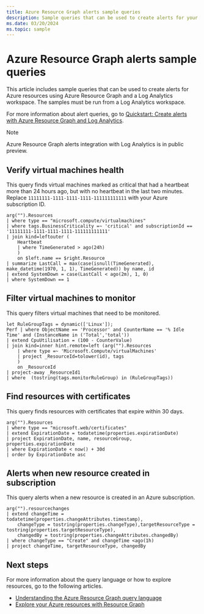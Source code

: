 ```yaml
---
title: Azure Resource Graph alerts sample queries
description: Sample queries that can be used to create alerts for your Azure resources using an Azure Resource Graph query and a Log Analytics workspace.
ms.date: 03/20/2024
ms.topic: sample
---
```


# Azure Resource Graph alerts sample queries

This article includes sample queries that can be used to create alerts for Azure resources using Azure Resource Graph and a Log Analytics workspace. The samples must be run from a Log Analytics workspace.

For more information about alert queries, go to [Quickstart: Create alerts with Azure Resource Graph and Log Analytics](../alerts-query-quickstart.md).

> [!NOTE]
> Azure Resource Graph alerts integration with Log Analytics is in public preview.

## Verify virtual machines health

This query finds virtual machines marked as critical that had a heartbeat more than 24 hours ago, but with no heartbeat in the last two minutes. Replace `11111111-1111-1111-1111-111111111111` with your Azure subscription ID.

```kusto
arg("").Resources
| where type == "microsoft.compute/virtualmachines"
| where tags.BusinessCriticality =~ 'critical' and subscriptionId == '11111111-1111-1111-1111-111111111111'
| join kind=leftouter (
    Heartbeat
    | where TimeGenerated > ago(24h)
    )
    on $left.name == $right.Resource
| summarize LastCall = max(case(isnull(TimeGenerated), make_datetime(1970, 1, 1), TimeGenerated)) by name, id
| extend SystemDown = case(LastCall < ago(2m), 1, 0)
| where SystemDown == 1
```

## Filter virtual machines to monitor

This query filters virtual machines that need to be monitored.

```kusto
let RuleGroupTags = dynamic(['Linux']);
Perf | where ObjectName == 'Processor' and CounterName == '% Idle Time' and (InstanceName in ('Total','total'))
| extend CpuUtilisation = (100 - CounterValue)   
| join kind=inner hint.remote=left (arg("").Resources
    | where type =~ 'Microsoft.Compute/virtualMachines'
    | project _ResourceId=tolower(id), tags
    )
    on _ResourceId
| project-away _ResourceId1
| where  (tostring(tags.monitorRuleGroup) in (RuleGroupTags))
```

## Find resources with certificates

This query finds resources with certificates that expire within 30 days.

```kusto
arg("").Resources
| where type == "microsoft.web/certificates"
| extend ExpirationDate = todatetime(properties.expirationDate)
| project ExpirationDate, name, resourceGroup, properties.expirationDate
| where ExpirationDate < now() + 30d
| order by ExpirationDate asc
```

## Alerts when new resource created in subscription

This query alerts when a new resource is created in an Azure subscription.

```kusto
arg("").resourcechanges
| extend changeTime = todatetime(properties.changeAttributes.timestamp),
    changeType = tostring(properties.changeType),targetResourceType = tostring(properties.targetResourceType),
    changedBy = tostring(properties.changeAttributes.changedBy)
| where changeType == "Create" and changeTime <ago(1h)
| project changeTime, targetResourceType, changedBy
```

## Next steps

For more information about the query language or how to explore resources, go to the following articles.

- [Understanding the Azure Resource Graph query language](../concepts/query-language.md)
- [Explore your Azure resources with Resource Graph](../concepts/explore-resources.md)
